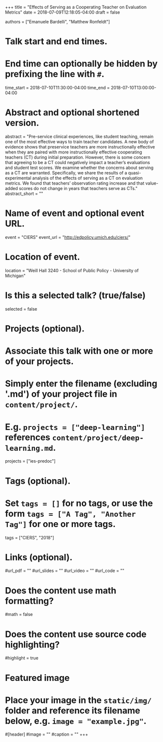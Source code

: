 +++
title = "Effects of Serving as a Cooperating Teacher on Evaluation Metrics"
date = 2018-07-09T12:18:05-04:00
draft = false

authors = ["Emanuele Bardelli", "Matthew Ronfeldt"]

# Talk start and end times.
#   End time can optionally be hidden by prefixing the line with `#`.
time_start = 2018-07-10T11:30:00-04:00
time_end = 2018-07-10T13:00:00-04:00

# Abstract and optional shortened version.
abstract = "Pre-service clinical experiences, like student teaching, remain one of the most effective ways to train teacher candidates. A new body of evidence shows that preservice teachers are more instructionally effective when they are paired with more instructionally effective cooperating teachers (CT) during initial preparation. However, there is some concern that agreeing to be a CT could negatively impact a teacher’s evaluations and student test scores. We examine whether the concerns about serving as a CT are warranted. Specifically, we share the results of a quasi-experimental analysis of the effects of serving as a CT on evaluation metrics. We found that teachers’ observation rating increase and that value-added scores do not change in years that teachers serve as CTs."
abstract_short = ""

# Name of event and optional event URL.
event = "CIERS"
event_url = "http://edpolicy.umich.edu/ciers/"

# Location of event.
location = "Weill Hall 3240 - School of Public Policy - University of Michigan"

# Is this a selected talk? (true/false)
selected = false

# Projects (optional).
#   Associate this talk with one or more of your projects.
#   Simply enter the filename (excluding '.md') of your project file in `content/project/`.
#   E.g. `projects = ["deep-learning"]` references `content/project/deep-learning.md`.
projects = ["ies-predoc"]

# Tags (optional).
#   Set `tags = []` for no tags, or use the form `tags = ["A Tag", "Another Tag"]` for one or more tags.
tags = ["CIERS", "2018"]

# Links (optional).
#url_pdf = ""
#url_slides = ""
#url_video = ""
#url_code = ""

# Does the content use math formatting?
#math = false

# Does the content use source code highlighting?
#highlight = true

# Featured image
# Place your image in the `static/img/` folder and reference its filename below, e.g. `image = "example.jpg"`.
#[header]
#image = ""
#caption = ""
+++

